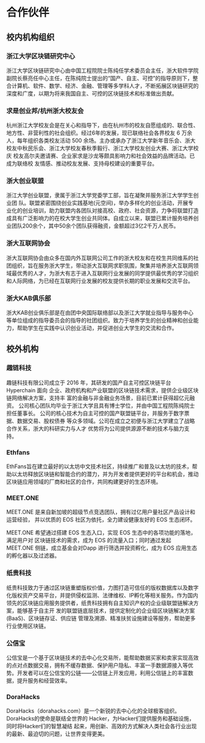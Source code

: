 # 合作伙伴
## 校内机构组织
### 浙江大学区块链研究中心
浙江大学区块链研究中心由中国工程院院士陈纯任学术委员会主任，浙大软件学院副院长蔡亮任中心主任，在陈纯院士提出的“国产、自主、可控”的指导原则下，整合计算机、软件、数学、经济、金融、管理等多学科人才，不断拓展区块链研究的深度和广度，以期为将来我国自主、可控的区块链技术和标准做出贡献。

### 求是创业邦/杭州浙大校友会
杭州浙江大学校友会是在关心和指导下，由在杭州市的校友自愿组成的、联合性、地方性、非营利性的社会组织。经过6年的发展，现已联络社会各界校友 6 万余人，每年组织各类校友活动 500 余场。主办或承办了浙江大学新年音乐会、浙大校友中秋民乐会、浙江大学校友春秋季毅行、浙江大学校友创业大赛、浙江大学校庆 校友高尔夫邀请赛、企业家求是沙龙等颇具影响力和社会效益的品牌活动。已成为联络校 友情感、推动校友发展、支持母校建设的重要平台。

### 浙大创业联盟
浙江大学创业联盟，隶属于浙江大学党委学工部，旨在凝聚并服务浙江大学学生创业团 队。联盟紧密围绕创业实践基地(元空间)，举办多样化的创业活动，开展专业化的创业培训，助力联盟内各团队对接高校、政府、社会资源，力争将联盟打造成具有广泛影响力的在校大学生创业共同体。自成立以来，联盟已累计服务培养创业团队200余个，其中50余个团队获得融资，金额超过3亿2千万人民币。

### 浙大互联网协会
浙大互联网协会由众多在国内外互联网公司工作的浙大校友和在校生共同维系的社团组织，旨在服务浙大学生，带动浙大互联网求职氛围，聚集并培养浙大互联网领域最优秀的人才，为浙大有志于进入互联网行业发展的同学提供最优秀的学习组织和人际网络，为已经在互联网行业发展的校友提供长期的职业发展和交流平台。

### 浙大KAB俱乐部
浙大KAB创业俱乐部是在由团中央国际联络部以及浙江大学就业指导与服务中心等单位组成的指导委员会的指导的社团组织。致力于培养学生的创业精神和创业能力，帮助学生在实践中认识创业活动，并促进创业大学生的交流和合作。

## 校外机构
### 趣链科技
趣链科技有限公司成立于 2016 年，其研发的国产自主可控区块链平台 Hyperchain 面向 企业、政府机构和产业联盟的区块链技术需求，提供企业级区块链网络解决方案，支持丰 富的金融与非金融业务场景，目前已累计获得超亿元融资。 公司核心团队均毕业于浙江大学且具有博士学位，并由中国工程院陈纯院士担任董事长。 公司的核心技术为自主可控的国产联盟链平台，并服务于数字票据、数据交易、股权债券 等众多领域。公司在成立之初便与浙江大学建立了战略合作关系，浙大的科研实力与人才 优势将为公司提供源源不断的技术与脑力支持。

### Ethfans
EthFans旨在建立最好的以太坊中文技术社区，持续推广和普及以太坊的技术，帮助以太坊释放区块链和智能合约的潜力，并为开发者提供更好的平台和机会，推动区块链应用领域的厂商和社区的合作，共同构建更好的生态环境。

### MEET.ONE
MEET.ONE 是来自新加坡的超级节点竞选团队，拥有过亿用户量社区产品设计和运营经验， 并以优质的 EOS 社区为依托，全力建设健康友好的 EOS 生态闭环。

MEET.ONE 希望通过搭建 EOS 生态入口，实现 EOS 生态中的各项功能的落地，满足用户对 区块链技术的需求，成为 EOS 的流量入口；同时通过发起 MEET.ONE 侧链，成立基金会对Dapp 进行筛选并投资孵化，成为 EOS 应用生态的孵化器以及过滤器。

### 纸贵科技
纸贵科技致力于通过区块链重塑版权价值，力图打造可信任的版权数据库以及数字化版权资产交易平台，并提供侵权监测、法律维权、IP孵化等相关服务。作为国内领先的区块链应用服务提供者，纸贵科技拥有自主知识产权的企业级联盟链解决方案，能够基于自主开 发的联盟链底层技术，提供定制化的企业级区块链解决方案(BaaS)、区块链存证、供应链 管理及溯源、精准扶贫设施建设等服务，帮助更多行业使用区块链。

### 公信宝
公信宝是⼀个基于区块链技术的去中心化交易所，能帮助数据买家和卖家实现高效的点对点数据交易，拥有不缓存数据、保护用户隐私、丰富一手数据源接入等优势。开发者可以在公信宝的公链——公信链上开发应用，利用公信链上的丰富数据，提升服务和经营效率。

### DoraHacks
DoraHacks（dorahacks.com）是一个新锐的去中心化的全球极客组织。DoraHacks的使命是联结全世界的 Hacker，为Hacker们提供服务和基础设施，同时将Hacker们的智慧凝结 起来，用创新、高效的方式解决人类社会各行业出现的最新、最迫切的问题，让世界变得更美。